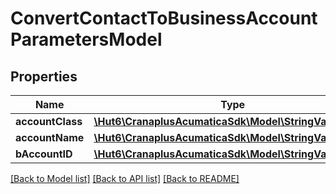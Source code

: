 # ConvertContactToBusinessAccountParametersModel

## Properties
Name | Type | Description | Notes
------------ | ------------- | ------------- | -------------
**accountClass** | [**\Hut6\CranaplusAcumaticaSdk\Model\StringValueModel**](StringValueModel.md) |  | [optional] 
**accountName** | [**\Hut6\CranaplusAcumaticaSdk\Model\StringValueModel**](StringValueModel.md) |  | [optional] 
**bAccountID** | [**\Hut6\CranaplusAcumaticaSdk\Model\StringValueModel**](StringValueModel.md) |  | [optional] 

[[Back to Model list]](../README.md#documentation-for-models) [[Back to API list]](../README.md#documentation-for-api-endpoints) [[Back to README]](../README.md)


